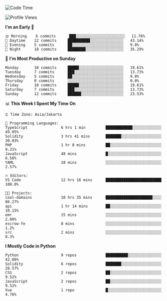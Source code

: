 <!--START_SECTION:waka-->
![Code Time](http://img.shields.io/badge/Code%20Time-1%2C185%20hrs%2021%20mins-blue)

![Profile Views](http://img.shields.io/badge/Profile%20Views-8-blue)

**I'm an Early 🐤** 

```text
🌞 Morning    6 commits      ███░░░░░░░░░░░░░░░░░░░░░░   11.76% 
🌆 Daytime    22 commits     ██████████░░░░░░░░░░░░░░░   43.14% 
🌃 Evening    5 commits      ██░░░░░░░░░░░░░░░░░░░░░░░   9.8% 
🌙 Night      18 commits     ████████░░░░░░░░░░░░░░░░░   35.29%

```
📅 **I'm Most Productive on Sunday** 

```text
Monday       10 commits     █████░░░░░░░░░░░░░░░░░░░░   19.61% 
Tuesday      7 commits      ███░░░░░░░░░░░░░░░░░░░░░░   13.73% 
Wednesday    5 commits      ██░░░░░░░░░░░░░░░░░░░░░░░   9.8% 
Thursday     0 commits      ░░░░░░░░░░░░░░░░░░░░░░░░░   0.0% 
Friday       10 commits     █████░░░░░░░░░░░░░░░░░░░░   19.61% 
Saturday     7 commits      ███░░░░░░░░░░░░░░░░░░░░░░   13.73% 
Sunday       12 commits     ██████░░░░░░░░░░░░░░░░░░░   23.53%

```


📊 **This Week I Spent My Time On** 

```text
⌚︎ Time Zone: Asia/Jakarta

💬 Programming Languages: 
TypeScript               6 hrs 1 min         ████████████░░░░░░░░░░░░░   49.05% 
Solidity                 3 hrs 41 mins       ███████░░░░░░░░░░░░░░░░░░   30.03% 
PHP                      1 hr 8 mins         ██░░░░░░░░░░░░░░░░░░░░░░░   9.31% 
JavaScript               48 mins             █░░░░░░░░░░░░░░░░░░░░░░░░   6.58% 
YAML                     18 mins             ░░░░░░░░░░░░░░░░░░░░░░░░░   2.57%

🔥 Editors: 
VS Code                  12 hrs 16 mins      █████████████████████████   100.0%

🐱‍💻 Projects: 
cool-domains             10 hrs 35 mins      █████████████████████░░░░   86.27% 
api                      1 hr 14 mins        ██░░░░░░░░░░░░░░░░░░░░░░░   10.15% 
emr                      15 mins             ░░░░░░░░░░░░░░░░░░░░░░░░░   2.08% 
escrow-fe                8 mins              ░░░░░░░░░░░░░░░░░░░░░░░░░   1.2% 
src                      2 mins              ░░░░░░░░░░░░░░░░░░░░░░░░░   0.3%

```

**I Mostly Code in Python** 

```text
Python                   9 repos             ██████████░░░░░░░░░░░░░░░   42.86% 
Solidity                 6 repos             ███████░░░░░░░░░░░░░░░░░░   28.57% 
CSS                      2 repos             ██░░░░░░░░░░░░░░░░░░░░░░░   9.52% 
JavaScript               2 repos             ██░░░░░░░░░░░░░░░░░░░░░░░   9.52% 
Vue                      1 repo              █░░░░░░░░░░░░░░░░░░░░░░░░   4.76%

```



<!--END_SECTION:waka-->
